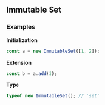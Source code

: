Immutable Set
-------------

### Examples

__Initialization__
```javascript
const a = new ImmutableSet([1, 2]);
```

__Extension__
```javascript
const b = a.add(3);
```

__Type__
```javascript
typeof new ImmutableSet(); // 'set'
```
